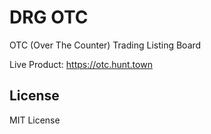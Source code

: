 # DRG OTC
OTC (Over The Counter) Trading Listing Board

Live Product: https://otc.hunt.town

## License
MIT License
